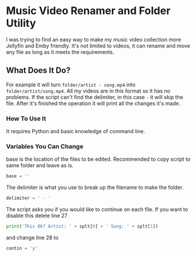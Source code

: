 # Music Video Renamer and Folder Utility
 I was trying to find an easy way to make my music video collection more Jellyfin and Emby friendly. It's not limited to videos, it can rename and move any file as long as it meets the requirements.
## What Does It Do?
 For example it will turn `folder/artist - song.mp4` into `folder/artist/song.mp4`. All my videos are in this format so it has no problems. If the script can't find the delimiter, in this case ` - ` it will skip the file. After it's finished the operation it will print all the changes it's made.
### How To Use It
 It requires Python and basic knowledge of command line.
### Variables You Can Change
 base is the location of the files to be edited. Recommended to copy script to same folder and leave as is.
```python
base = ''
```
 The delimiter is what you use to break up the filename to make the folder.
```python
delimiter = ' - '
```
 The script asks you if you would like to continue on each file. If you want to disable this delete line 27 
```python
print('This Ok? Artist: ' + splt[0] + ' Song: ' + splt[1])
```
 and change line 28 to
```python
contin = 'y'
```
